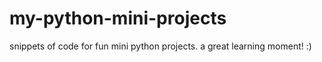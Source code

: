 # my-python-mini-projects
snippets of code for fun mini python projects. a great learning moment! :)
